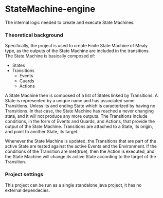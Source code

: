 # StateMachine-engine
The internal logic needed to create and execute State Machines.

### Theoretical background
Specifically, the project is used to create Finite State Machine of Mealy type, as the outputs of the State Machine are included in the transitions. The State Machine is basically composed of:

- States
- Transitions
  - Events
  - Guards
  - Actions

A State Machine then is composed of a list of States linked by Transitions. A State is represented by a unique name and has associated some Transitions. Unless its and ending State which is caracterized by having no Transitions. In that case, the State Machine has reached a never changing state, and it will not produce any more outputs. The Transitions include conditions, in the form of Events and Guards, and Actions, that provide the output of the State Machine. Transitions are attached to a State, its origin, and point to another State, its target.

Whenever the State Machine is updated, the Transitions that are part of the active State are tested against the active Events and the Environment. If the conditions of the Transition are met(true), then the Action is executed, and the State Machine will change its active State according to the target of the Transition.

### Project settings
This project can be run as a single standalone java project, it has no external dependecies.
